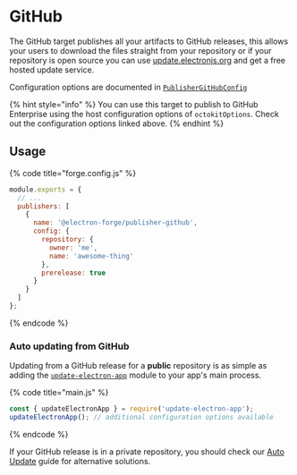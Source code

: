 # GitHub

The GitHub target publishes all your artifacts to GitHub releases, this allows your users to download the files straight from your repository or if your repository is open source you can use [update.electronjs.org](https://github.com/electron/update.electronjs.org) and get a free hosted update service.

Configuration options are documented in [`PublisherGitHubConfig`](https://js.electronforge.io/interfaces/\_electron\_forge\_publisher\_github.PublisherGitHubConfig.html)

{% hint style="info" %}
You can use this target to publish to GitHub Enterprise using the host configuration options of `octokitOptions`. Check out the configuration options linked above.
{% endhint %}

## Usage

{% code title="forge.config.js" %}
```javascript
module.exports = {
  // ...
  publishers: [
    {
      name: '@electron-forge/publisher-github',
      config: {
        repository: {
          owner: 'me',
          name: 'awesome-thing'
        },
        prerelease: true
      }
    }
  ]
};
```
{% endcode %}

### Auto updating from GitHub

Updating from a GitHub release for a **public** repository is as simple as adding the [`update-electron-app`](https://github.com/electron/update-electron-app) module to your app's main process.

{% code title="main.js" %}
```javascript
const { updateElectronApp } = require('update-electron-app');
updateElectronApp(); // additional configuration options available
```
{% endcode %}

If your GitHub release is in a private repository, you should check our [Auto Update](../../advanced/auto-update.md) guide for alternative solutions.
